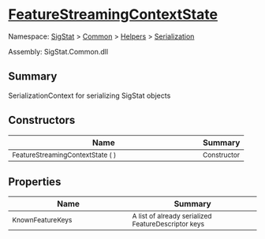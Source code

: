 # [FeatureStreamingContextState](./FeatureStreamingContextState.md)

Namespace: [SigStat]() > [Common](./../../README.md) > [Helpers](./../README.md) > [Serialization](./README.md)

Assembly: SigStat.Common.dll

## Summary
SerializationContext for serializing SigStat objects

## Constructors

| Name | Summary | 
| --- | --- | 
| <sub>FeatureStreamingContextState (  )</sub><img width=160>| <sub>Constructor</sub>| <br>


## Properties

| Name | Summary | 
| --- | --- | 
| <sub>KnownFeatureKeys</sub><img width=160>| <sub>A list of already serialized FeatureDescriptor keys</sub>| <br>


